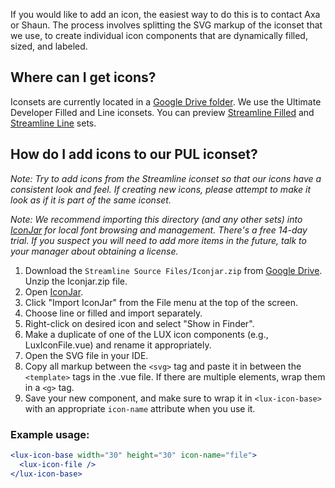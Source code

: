 If you would like to add an icon, the easiest way to do this is to contact Axa or Shaun. The process involves splitting the SVG markup of the iconset that we use, to create individual icon components that are dynamically filled, sized, and labeled.

## Where can I get icons?

Iconsets are currently located in a [Google Drive folder](https://drive.google.com/drive/folders/0B7lJwwFLye5XaTNzdFAwRTEyNlk). We use the Ultimate Developer Filled and Line iconsets. You can preview [Streamline Filled](https://web.archive.org/web/20180112173120/http://www.streamlineicons.com:80/preview-ultimate-filled.html) and [Streamline Line](https://web.archive.org/web/20180116032529/http://www.streamlineicons.com:80/preview-ultimate.html) sets.

## How do I add icons to our PUL iconset?

_Note: Try to add icons from the Streamline iconset so that our icons have a consistent look and feel. If creating new icons, please attempt to make it look as if it is part of the same iconset._

_Note: We recommend importing this directory (and any other sets) into [IconJar](https://geticonjar.com/) for local font browsing and management. There's a free 14-day trial. If you suspect you will need to add more items in the future, talk to your manager about obtaining a license._

1.  Download the `Streamline Source Files/Iconjar.zip` from [Google Drive](https://drive.google.com/drive/folders/0B7lJwwFLye5XYUVxRVpsQndRWFU). Unzip the Iconjar.zip file.
2.  Open [IconJar](https://geticonjar.com/).
3.  Click "Import IconJar" from the File menu at the top of the screen.
4.  Choose line or filled and import separately.
5.  Right-click on desired icon and select "Show in Finder".
6.  Make a duplicate of one of the LUX icon components (e.g., LuxIconFile.vue) and rename it appropriately.
7.  Open the SVG file in your IDE.
8.  Copy all markup between the `<svg>` tag and paste it in between the `<template>` tags in the .vue file. If there are multiple elements, wrap them in a `<g>` tag.
9.  Save your new component, and make sure to wrap it in `<lux-icon-base>` with an appropriate `icon-name` attribute when you use it.

### Example usage:

```jsx
<lux-icon-base width="30" height="30" icon-name="file">
  <lux-icon-file />
</lux-icon-base>
```
